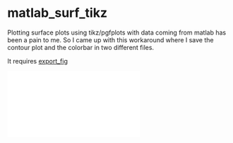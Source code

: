 # matlab_surf_tikz

Plotting surface plots using tikz/pgfplots with data coming from matlab has been a pain to me. So I came up with this workaround where I save the contour plot and the colorbar in two different files.

It requires [export_fig](https://www.mathworks.com/matlabcentral/fileexchange/23629-export_fig/)


![example](example/tikzpic.pdf)
